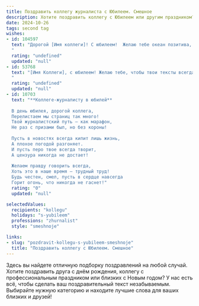 ```yaml
---
title: Поздравить коллегу журналиста с Юбилеем. Смешное
description: Хотите поздравить коллегу с Юбилеем или другим праздником? Наш ИИ создаст незабываемое поздравление, а вы обязательно выделитесь среди других.  
date: 2024-10-26
tags: second tag
wishes:
- id: 104597
  text: "Дорогой [Имя коллеги]! С юбилеем!  Желаю тебе океан позитива, чтобы твои статьи были острее перца чили, а  источники – неиссякаемы, как твой талант к сочинительству.  Пусть твоя жизнь будет ярче, чем самые скандальные заголовки, а карьера взлетит выше, чем  типографский шрифт на последней странице газеты!  С праздником, дорогой коллега-расследователь!  Хватит расследовать, пора отдохнуть и отметить!
  "
  rating: "undefined"
  updated: "null"
- id: 53768
  text: "[Имя Коллеги], с юбилеем! Желаю тебе, чтобы твои тексты всегда били точно в цель, а твоя аудитория -  просто зачитывалась! Пусть твоя карьера будет такой же динамичной, как новости, а гонорары -  такими же  вкусными, как свежий номер! 😉
  "
  rating: "undefined"
  updated: "null"
- id: 10703
  text: "**Коллеге-журналисту в юбилей**
  
  В день юбилея, дорогой коллега,
  Перелистаем мы страниц так много!
  Твой журналистский путь – как марафон,
  Не раз с призами был, но без короны!
  
  Пусть в новостях всегда кипит лишь жизнь,
  А плохое погодой разгоняет.
  И пусть перо твое всегда творит,
  А цензура никогда не достает!
  
  Желаем правду говорить всегда,
  Хоть это в наше время – трудный труд!
  Будь честен, смел, пусть в сердце навсегда
  Горит огонь, что никогда не гаснет!"
  rating: "0"
  updated: "null"

selectedValues:
  recipients: "kollegu"
  holidays: "s-yubileem"
  professions: "zhurnalist"
  style: "smeshnoje"

links:
- slug: "pozdravit-kollegu-s-yubileem-smeshnoje"
  title: "Поздравить коллегу с Юбилеем. Смешное"
---
```


Здесь вы найдете отличную подборку поздравлений на любой случай. 
Хотите поздравить друга с днём рождения, коллегу с профессиональным праздником или близких с Новым годом? У нас есть всё, чтобы сделать ваш поздравительный текст незабываемым. Выбирайте нужную категорию и находите лучшие слова для ваших близких и друзей!
